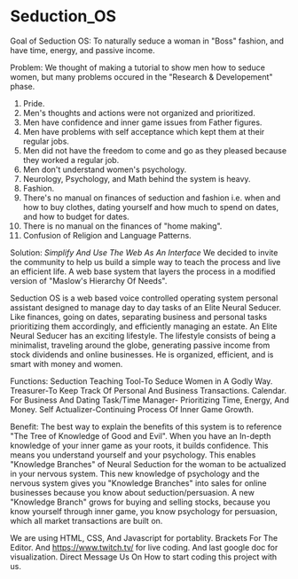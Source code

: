 # Seduction_OS

Goal of Seduction OS:
To naturally seduce a woman in "Boss" fashion, and have time, energy, and passive income.

Problem:
We thought of making a tutorial to show men how to seduce women, but many problems occured in the "Research & Developement" phase.

1) Pride.
2) Men's thoughts and actions were not organized and prioritized.
3) Men have confidence and inner game issues from Father figures.
4) Men have problems with self acceptance which kept them at their regular jobs.
5) Men did not have the freedom to come and go as they pleased because they worked a regular job.
6) Men don't understand women's psychology.
7) Neurology, Psychology, and Math behind the system is heavy.
8) Fashion.
9) There's no manual on finances of seduction and fashion i.e. when and how to buy clothes, dating yourself and how much to spend on dates, and how to budget for dates.
10) There is no manual on the finances of "home making".
11) Confusion of Religion and Language Patterns.

Solution:
*Simplify And Use The Web As An Interface*
We decided to invite the community to help us build a simple way to teach the process and live an efficient life. A web base system that layers the process in a modified version of "Maslow's Hierarchy Of Needs".

Seduction OS is a web based voice controlled operating system personal assistant designed to manage day to day tasks of an Elite Neural Seducer. Like finances, going on dates, separating business and personal tasks prioritizing them accordingly, and efficiently managing an estate. An Elite Neural Seducer has an exciting lifestyle. The lifestyle consists of being a minimalist, traveling around the globe, generating passive income from stock dividends and online businesses. He is organized, efficient, and is smart with money and women.

Functions:
Seduction Teaching Tool-To Seduce Women in A Godly Way.
Treasurer-To Keep Track Of Personal And Business Transactions.
Calendar. For Business And Dating 
Task/Time Manager- Prioritizing Time, Energy, And Money.
Self Actualizer-Continuing Process Of Inner Game Growth.

Benefit:
The best way to explain the benefits of this system is to reference "The Tree of Knowledge of Good and Evil".
When you have an In-depth knowledge of your inner game as your roots, it builds confidence. This means you understand yourself and your psychology. 
This enables "Knowledge Branches" of Neural Seduction for the woman to be actualized in your nervous system. 
This new knowledge of psychology and the nervous system gives you "Knowledge Branches" into sales for online businesses because you know about seduction/persuasion. 
A new "Knowledge Branch" grows for buying and selling stocks, because you know yourself through inner game, you know psychology for persuasion, which all market transactions are built on.

We are using HTML, CSS, And Javascript for portablity. Brackets For The Editor. And https://www.twitch.tv/ for live coding. And last google doc for visualization.
Direct Message Us On How to start coding this project with us.
